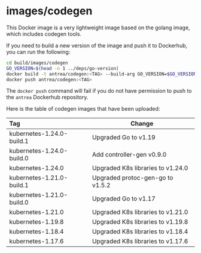 # images/codegen

This Docker image is a very lightweight image based on the golang image, which
includes codegen tools.

If you need to build a new version of the image and push it to Dockerhub, you
can run the following:

```bash
cd build/images/codegen
GO_VERSION=$(head -n 1 ../deps/go-version)
docker build -t antrea/codegen:<TAG> --build-arg GO_VERSION=$GO_VERSION .
docker push antrea/codegen:<TAG>
```

The `docker push` command will fail if you do not have permission to push to the
`antrea` Dockerhub repository.

Here is the table of codegen images that have been uploaded:

| Tag                            | Change                                  |
| :----------------------------- | --------------------------------------- |
| kubernetes-1.24.0-build.1      | Upgraded Go to v1.19                   |
| kubernetes-1.24.0-build.0      | Add controller-gen v0.9.0               |
| kubernetes-1.24.0              | Upgraded K8s libraries to v1.24.0       |
| kubernetes-1.21.0-build.1      | Upgraded protoc-gen-go to v1.5.2        |
| kubernetes-1.21.0-build.0      | Upgraded Go to v1.17                    |
| kubernetes-1.21.0              | Upgraded K8s libraries to v1.21.0       |
| kubernetes-1.19.8              | Upgraded K8s libraries to v1.19.8       |
| kubernetes-1.18.4              | Upgraded K8s libraries to v1.18.4       |
| kubernetes-1.17.6              | Upgraded K8s libraries to v1.17.6       |
